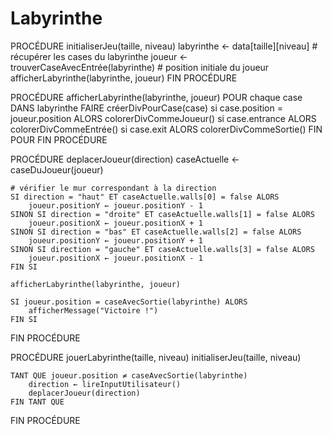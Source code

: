# Labyrinthe


PROCÉDURE initialiserJeu(taille, niveau)
    labyrinthe ← data[taille][niveau]  # récupérer les cases du labyrinthe
    joueur ← trouverCaseAvecEntrée(labyrinthe)  # position initiale du joueur
    afficherLabyrinthe(labyrinthe, joueur)
FIN PROCÉDURE

PROCÉDURE afficherLabyrinthe(labyrinthe, joueur)
    POUR chaque case DANS labyrinthe FAIRE
        créerDivPourCase(case)
        si case.position = joueur.position ALORS
            colorerDivCommeJoueur()
        si case.entrance ALORS
            colorerDivCommeEntrée()
        si case.exit ALORS
            colorerDivCommeSortie()
    FIN POUR
FIN PROCÉDURE

PROCÉDURE deplacerJoueur(direction)
    caseActuelle ← caseDuJoueur(joueur)
    
    # vérifier le mur correspondant à la direction
    SI direction = "haut" ET caseActuelle.walls[0] = false ALORS
        joueur.positionY ← joueur.positionY - 1
    SINON SI direction = "droite" ET caseActuelle.walls[1] = false ALORS
        joueur.positionX ← joueur.positionX + 1
    SINON SI direction = "bas" ET caseActuelle.walls[2] = false ALORS
        joueur.positionY ← joueur.positionY + 1
    SINON SI direction = "gauche" ET caseActuelle.walls[3] = false ALORS
        joueur.positionX ← joueur.positionX - 1
    FIN SI

    afficherLabyrinthe(labyrinthe, joueur)

    SI joueur.position = caseAvecSortie(labyrinthe) ALORS
        afficherMessage("Victoire !")
    FIN SI
FIN PROCÉDURE

PROCÉDURE jouerLabyrinthe(taille, niveau)
    initialiserJeu(taille, niveau)

    TANT QUE joueur.position ≠ caseAvecSortie(labyrinthe)
        direction ← lireInputUtilisateur()
        deplacerJoueur(direction)
    FIN TANT QUE
FIN PROCÉDURE
